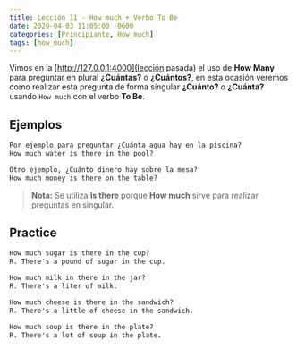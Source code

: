 ```yaml
---
title: Lección 11 - How much + Verbo To Be
date: 2020-04-03 11:05:00 -0600
categories: [Principiante, How_much]
tags: [how_much]
---
```


Vimos en la [http://127.0.0.1:4000](lección pasada) el uso de **How Many** para preguntar en plural **¿Cuántas?** o **¿Cuántos?**, en esta ocasión veremos como realizar esta pregunta de forma singular **¿Cuánto?** o **¿Cuánta?** usando `How much` con el verbo **To Be**.


## Ejemplos

```html
Por ejemplo para preguntar ¿Cuánta agua hay en la piscina?
How much water is there in the pool?

Otro ejemplo, ¿Cuánto dinero hay sobre la mesa?
How much money is there on the table?
```
> **Nota:** Se utiliza **Is there** porque **How much** sirve para realizar preguntas en singular.


## Practice

```html
How much sugar is there in the cup?
R. There's a pound of sugar in the cup.

How much milk in there in the jar?
R. There's a liter of milk.

How much cheese is there in the sandwich?
R. There's a little of cheese in the sandwich.

How much soup is there in the plate?
R. There's a lot of soup in the plate.
```